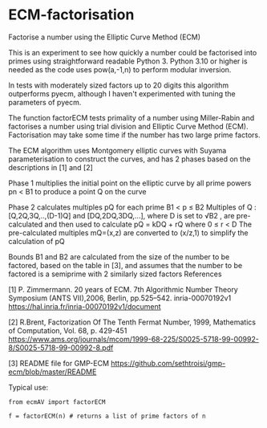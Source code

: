 # ECM-factorisation
Factorise a number using the Elliptic Curve Method (ECM)

 This is an experiment to see how quickly a number could be factorised into primes using straightforward readable Python 3. Python 3.10 or higher is needed as the code uses pow(a,-1,n) to perform modular inversion.
 
 In tests with moderately sized factors up to 20 digits this algorithm outperforms pyecm, although I haven't experimented with tuning the parameters of pyecm.

The function factorECM tests primality of a number using Miller-Rabin and factorises a number using trial division and Elliptic Curve Method (ECM). Factorisation may take some time if the number has two large prime factors.


The ECM algorithm uses Montgomery elliptic curves with Suyama parameterisation to construct the curves, and has 2 phases based on the descriptions in [1] and [2]

Phase 1 multiplies the initial point on the elliptic curve by all prime powers pn < B1 to produce a point Q on the curve

Phase 2 calculates multiples pQ for each prime B1 < p ≤ B2
Multiples of Q : [Q,2Q,3Q,..,(D-1)Q] and [DQ,2DQ,3DQ,...], where D is set to √B2 , are pre-calculated and then used to calculate pQ = kDQ + rQ where 0 ≤ r < D
The pre-calculated multiples mQ=(x,z) are converted to (x/z,1) to simplify the calculation of pQ

Bounds B1 and B2 are calculated from the size of the number to be factored, based on the table in [3], and assumes that the number to be factored is a semiprime with 2 similarly sized factors
References

[1] P. Zimmermann. 20 years of ECM. 7th Algorithmic Number Theory Symposium (ANTS VII),2006, Berlin, pp.525–542. inria-00070192v1 https://hal.inria.fr/inria-00070192v1/document

[2] R.Brent, Factorization Of The Tenth Fermat Number, 1999, Mathematics of Computation, Vol. 68, p. 429-451 https://www.ams.org/journals/mcom/1999-68-225/S0025-5718-99-00992-8/S0025-5718-99-00992-8.pdf

[3] README file for GMP-ECM https://github.com/sethtroisi/gmp-ecm/blob/master/README

Typical use:

    from ecmAV import factorECM

    f = factorECM(n) # returns a list of prime factors of n

